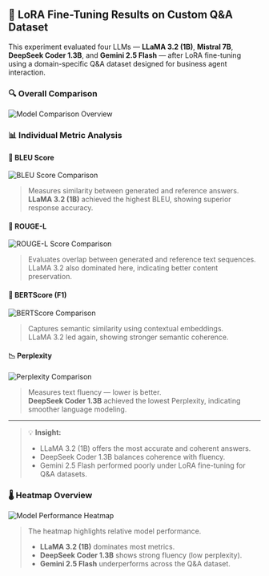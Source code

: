 ## 🧠 LoRA Fine-Tuning Results on Custom Q&A Dataset

This experiment evaluated four LLMs — **LLaMA 3.2 (1B)**, **Mistral 7B**, **DeepSeek Coder 1.3B**, and **Gemini 2.5 Flash** — after LoRA fine-tuning using a domain-specific Q&A dataset designed for business agent interaction.

### 🔍 Overall Comparison
![Model Comparison Overview](model_comparison_overview.png)

### 📊 Individual Metric Analysis

#### 🧩 BLEU Score
![BLEU Score Comparison](BLEU_comparison.png)
> Measures similarity between generated and reference answers.  
> **LLaMA 3.2 (1B)** achieved the highest BLEU, showing superior response accuracy.

#### 💬 ROUGE-L
![ROUGE-L Score Comparison](ROUGE-L_comparison.png)
> Evaluates overlap between generated and reference text sequences.  
> LLaMA 3.2 also dominated here, indicating better content preservation.

#### 🤖 BERTScore (F1)
![BERTScore Comparison](BERTScore_F1_comparison.png)
> Captures semantic similarity using contextual embeddings.  
> LLaMA 3.2 led again, showing stronger semantic coherence.

#### 📉 Perplexity
![Perplexity Comparison](Perplexity_comparison.png)
> Measures text fluency — lower is better.  
> **DeepSeek Coder 1.3B** achieved the lowest Perplexity, indicating smoother language modeling.

---

> 💡 **Insight:**  
> - LLaMA 3.2 (1B) offers the most accurate and coherent answers.  
> - DeepSeek Coder 1.3B balances coherence with fluency.  
> - Gemini 2.5 Flash performed poorly under LoRA fine-tuning for Q&A datasets.

### 🌡️ Heatmap Overview
![Model Performance Heatmap](model_comparison_heatmap.png)

> The heatmap highlights relative model performance.  
> - **LLaMA 3.2 (1B)** dominates most metrics.  
> - **DeepSeek Coder 1.3B** shows strong fluency (low perplexity).  
> - **Gemini 2.5 Flash** underperforms across the Q&A dataset.
